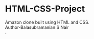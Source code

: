 # HTML-CSS-Project
Amazon clone built using HTML and CSS. 
<br>
Author-Balasubramanian S Nair
<br>
.